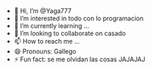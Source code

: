 - 👋 Hi, I’m @Yaga777
- 👀 I’m interested in todo con lo programacion
- 🌱 I’m currently learning ...
- 💞️ I’m looking to collaborate on casado
- 📫 How to reach me ...
- 😄 Pronouns: Gallego
- ⚡ Fun fact: se me olvidan las cosas JAJAJAJ

<!---
Yaga777/Yaga777 is a ✨ special ✨ repository because its `README.md` (this file) appears on your GitHub profile.
You can click the Preview link to take a look at your changes.
--->
